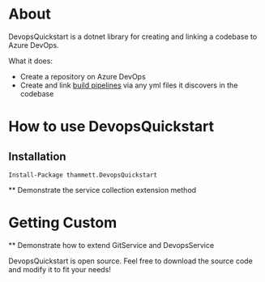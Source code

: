 # About

DevopsQuickstart is a dotnet library for creating and linking a codebase to Azure DevOps.

What it does:
* Create a repository on Azure DevOps
* Create and link [build pipelines](https://docs.microsoft.com/en-us/azure/devops/pipelines/get-started/what-is-azure-pipelines?view=azure-devops) via any yml files it discovers in the codebase

# How to use DevopsQuickstart

## Installation

`Install-Package thammett.DevopsQuickstart`

** Demonstrate the service collection extension method

# Getting Custom

** Demonstrate how to extend GitService and DevopsService

DevopsQuickstart is open source. Feel free to download the source code and modify it to fit your needs!